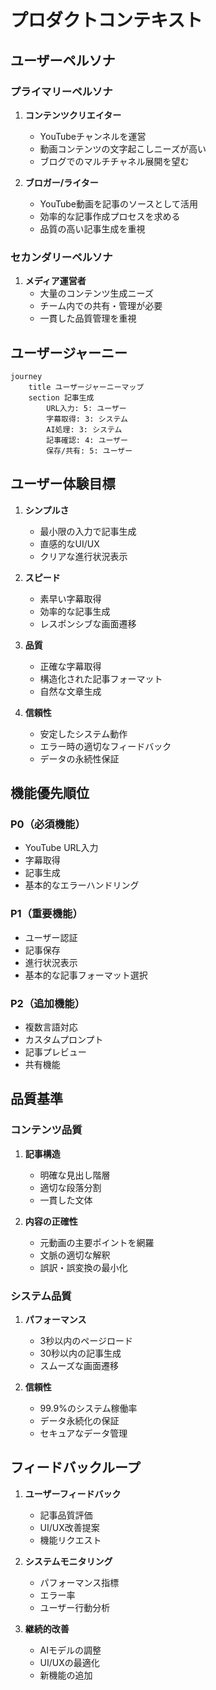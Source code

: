 # プロダクトコンテキスト

## ユーザーペルソナ

### プライマリーペルソナ
1. **コンテンツクリエイター**
   - YouTubeチャンネルを運営
   - 動画コンテンツの文字起こしニーズが高い
   - ブログでのマルチチャネル展開を望む

2. **ブロガー/ライター**
   - YouTube動画を記事のソースとして活用
   - 効率的な記事作成プロセスを求める
   - 品質の高い記事生成を重視

### セカンダリーペルソナ
1. **メディア運営者**
   - 大量のコンテンツ生成ニーズ
   - チーム内での共有・管理が必要
   - 一貫した品質管理を重視

## ユーザージャーニー
```mermaid
journey
    title ユーザージャーニーマップ
    section 記事生成
        URL入力: 5: ユーザー
        字幕取得: 3: システム
        AI処理: 3: システム
        記事確認: 4: ユーザー
        保存/共有: 5: ユーザー
```

## ユーザー体験目標
1. **シンプルさ**
   - 最小限の入力で記事生成
   - 直感的なUI/UX
   - クリアな進行状況表示

2. **スピード**
   - 素早い字幕取得
   - 効率的な記事生成
   - レスポンシブな画面遷移

3. **品質**
   - 正確な字幕取得
   - 構造化された記事フォーマット
   - 自然な文章生成

4. **信頼性**
   - 安定したシステム動作
   - エラー時の適切なフィードバック
   - データの永続性保証

## 機能優先順位
### P0（必須機能）
- YouTube URL入力
- 字幕取得
- 記事生成
- 基本的なエラーハンドリング

### P1（重要機能）
- ユーザー認証
- 記事保存
- 進行状況表示
- 基本的な記事フォーマット選択

### P2（追加機能）
- 複数言語対応
- カスタムプロンプト
- 記事プレビュー
- 共有機能

## 品質基準
### コンテンツ品質
1. **記事構造**
   - 明確な見出し階層
   - 適切な段落分割
   - 一貫した文体

2. **内容の正確性**
   - 元動画の主要ポイントを網羅
   - 文脈の適切な解釈
   - 誤訳・誤変換の最小化

### システム品質
1. **パフォーマンス**
   - 3秒以内のページロード
   - 30秒以内の記事生成
   - スムーズな画面遷移

2. **信頼性**
   - 99.9%のシステム稼働率
   - データ永続化の保証
   - セキュアなデータ管理

## フィードバックループ
1. **ユーザーフィードバック**
   - 記事品質評価
   - UI/UX改善提案
   - 機能リクエスト

2. **システムモニタリング**
   - パフォーマンス指標
   - エラー率
   - ユーザー行動分析

3. **継続的改善**
   - AIモデルの調整
   - UI/UXの最適化
   - 新機能の追加
